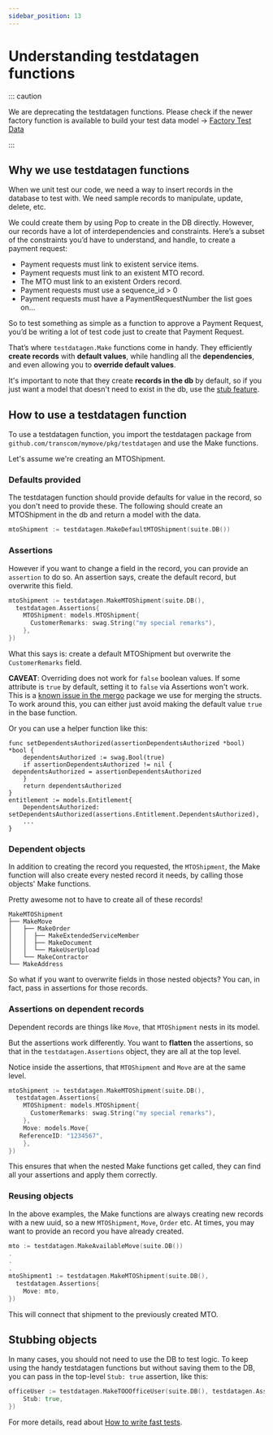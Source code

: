 ```yaml
---
sidebar_position: 13
---
```


# Understanding testdatagen functions

::: caution

We are deprecating the testdatagen functions. Please check if the newer factory function is available to build your test data model → [Factory Test Data](factory-test-data-generation.md)

:::

## Why we use testdatagen functions

When we unit test our code, we need a way to insert records in the database to test with. We need sample records to manipulate, update, delete, etc.

We could create them by using Pop to create in the DB directly. However, our records have a lot of interdependencies and constraints. Here’s a subset of the constraints you’d have to understand, and handle, to create a payment request:

* Payment requests must link to existent service items.
* Payment requests must link to an existent MTO record.
* The MTO must link to an existent Orders record.
* Payment requests must use a sequence_id > 0
* Payment requests must have a PaymentRequestNumber
the list goes on…

So to test something as simple as a function to approve a Payment Request, you’d be writing a lot of test code just to create that Payment Request.

That’s where `testdatagen.Make` functions come in handy. They efficiently **create records** with **default values**, while handling all the **dependencies**, and even allowing you to **override default values**.

It's important to note that they create **records in the db** by default, so if you just want a model that doesn't need to exist in the db, use the [stub feature](#stubbing-objects).

## How to use a testdatagen function

To use a testdatagen function, you import the testdatagen package from `github.com/transcom/mymove/pkg/testdatagen` and use the Make functions.

Let's assume we're creating an MTOShipment.

### Defaults provided

The testdatagen function should provide defaults for value in the record, so you don't need to provide these. The following should create an MTOShipment in the db and return a model with the data.

```go
mtoShipment := testdatagen.MakeDefaultMTOShipment(suite.DB())
```

### Assertions

However if you want to change a field in the record, you can provide an `assertion` to do so.
An assertion says, create the default record, but overwrite this field.

```go
mtoShipment := testdatagen.MakeMTOShipment(suite.DB(),
  testdatagen.Assertions{
    MTOShipment: models.MTOShipment{
      CustomerRemarks: swag.String("my special remarks"),
    },
})
```

What this says is: create a default MTOShipment but overwrite the `CustomerRemarks` field.

**CAVEAT**: Overriding does not work for `false` boolean values. If some attribute is `true` by default, setting it to `false` via Assertions won't work. This is a [known issue in the mergo](https://github.com/imdario/mergo/issues/165) package we use for merging the structs. To work around this, you can either just avoid making the default value `true` in the base function.

Or you can use a helper function like this:

```golang
func setDependentsAuthorized(assertionDependentsAuthorized *bool) *bool {
    dependentsAuthorized := swag.Bool(true)
    if assertionDependentsAuthorized != nil {
 dependentsAuthorized = assertionDependentsAuthorized
    }
    return dependentsAuthorized
}
entitlement := models.Entitlement{
    DependentsAuthorized:  setDependentsAuthorized(assertions.Entitlement.DependentsAuthorized),
    ...
}
```

### Dependent objects

In addition to creating the record you requested, the `MTOShipment`, the Make function will also create every nested record it needs, by calling those objects' Make functions.

Pretty awesome not to have to create all of these records!

```
MakeMTOShipment
├── MakeMove
│   ├── MakeOrder
│   │  ├── MakeExtendedServiceMember
│   │  ├── MakeDocument
│   │  └── MakeUserUpload
│   └── MakeContractor
└── MakeAddress
```

So what if you want to overwrite fields in those nested objects? You can, in fact, pass in assertions for those records.

### Assertions on dependent records

Dependent records are things like `Move`, that `MTOShipment` nests in its model.

But the assertions work differently. You want to **flatten** the assertions, so that in the `testdatagen.Assertions` object, they are all at the top level.

Notice inside the assertions, that `MTOShipment` and `Move` are at the same level.

```go
mtoShipment := testdatagen.MakeMTOShipment(suite.DB(),
  testdatagen.Assertions{
    MTOShipment: models.MTOShipment{
      CustomerRemarks: swag.String("my special remarks"),
    },
    Move: models.Move{
   ReferenceID: "1234567",
    },
})
```

This ensures that when the nested Make functions get called, they can find all your assertions and apply them correctly.

### Reusing objects

In the above examples, the Make functions are always creating new records with a new uuid, so a new `MTOShipment`, `Move`, `Order` etc. At times, you may want to provide an record you have already created.

```go
mto := testdatagen.MakeAvailableMove(suite.DB())
.
.
.
mtoShipment1 := testdatagen.MakeMTOShipment(suite.DB(),
  testdatagen.Assertions{
    Move: mto,
})
```

This will connect that shipment to the previously created MTO.

## Stubbing objects

In many cases, you should not need to use the DB to test logic. To keep using the handy testdatagen functions but without saving them to the DB, you can pass in the top-level `Stub: true` assertion, like this:

```go
officeUser := testdatagen.MakeTOOOfficeUser(suite.DB(), testdatagen.Assertions{
    Stub: true,
})
```

For more details, read about [How to write fast tests](how-to-write-fast-tests.md).
